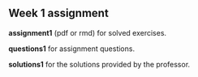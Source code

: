 ## Week 1 assignment

__assignment1__ (pdf or rmd) for solved exercises.

__questions1__ for assignment questions.

__solutions1__ for the solutions provided by the professor.
